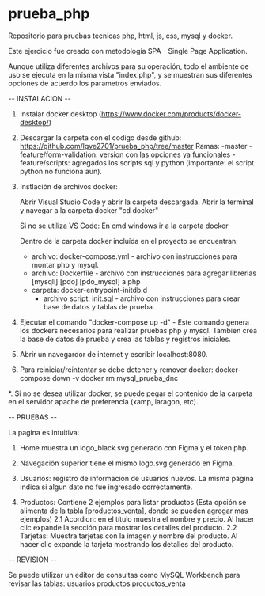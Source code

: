 # prueba_php
Repositorio para pruebas tecnicas php, html, js, css, mysql y docker.

Este ejercicio fue creado con metodología SPA - Single Page Application. 

Aunque utiliza diferentes archivos para su operación, 
todo el ambiente de uso se ejecuta en la misma vista "index.php", 
y se muestran sus diferentes opciones de acuerdo los parametros enviados.


-- INSTALACION --

1. Instalar docker desktop (https://www.docker.com/products/docker-desktop/)

2. Descargar la carpeta con el codigo desde github: https://github.com/lgve2701/prueba_php/tree/master
   Ramas:
   -master
   -feature/form-validation: version con las opciones ya funcionales
   -feature/scripts: agregados los scripts sql y python (importante: el script python no funciona aun).

3. Instlación de archivos docker:

	Abrir Visual Studio Code y abrir la carpeta descargada.
	Abrir la terminal y navegar a la carpeta docker "cd docker"

	Si no se utiliza VS Code:
	En cmd windows ir a la carpeta docker
	
	Dentro de la carpeta docker incluída en el proyecto se encuentran:
	- archivo: docker-compose.yml - archivo con instrucciones para montar php y mysql.
	- archivo: Dockerfile - archivo con instrucciones para agregar librerias [mysqli] [pdo] [pdo_mysql] a php
	- carpeta: docker-entrypoint-initdb.d 
		- archivo script: init.sql - archivo con instrucciones para crear base de datos y tablas de prueba.

4. Ejecutar el comando "docker-compose up -d"
		- Este comando genera los dockers necesarios para realizar pruebas php y mysql. Tambien crea la base de datos de prueba y crea las tablas y registros iniciales.	

5. Abrir un navegardor de internet y escribir localhost:8080.

6. Para reiniciar/reintentar se debe detener y remover docker:
docker-compose down -v
docker rm mysql_prueba_dnc

*. Si no se desea utilizar docker, se puede pegar el contenido de la carpeta en el servidor apache de preferencia (xamp, laragon, etc).


-- PRUEBAS --

La pagina es intuitiva:

1. Home muestra un logo_black.svg generado con Figma y el token php.

2. Navegación superior tiene el mismo logo.svg generado en Figma.

3. Usuarios: registro de información de usuarios nuevos. La misma página indica si algun dato no fue ingresado correctamente.

4. Productos: Contiene 2 ejemplos para listar productos (Esta opción se alimenta de la tabla [productos_venta], donde se pueden agregar mas ejemplos)
	2.1 Acordion: en el título muestra el nombre y precio. Al hacer clic expande la sección para mostrar los detalles del producto.
	2.2 Tarjetas: Muestra tarjetas con la imagen y nombre del producto. Al hacer clic expande la tarjeta mostrando los detalles del producto.


-- REVISION --

Se puede utilizar un editor de consultas como MySQL Workbench para revisar las tablas:
	usuarios
	productos
	procuctos_venta

